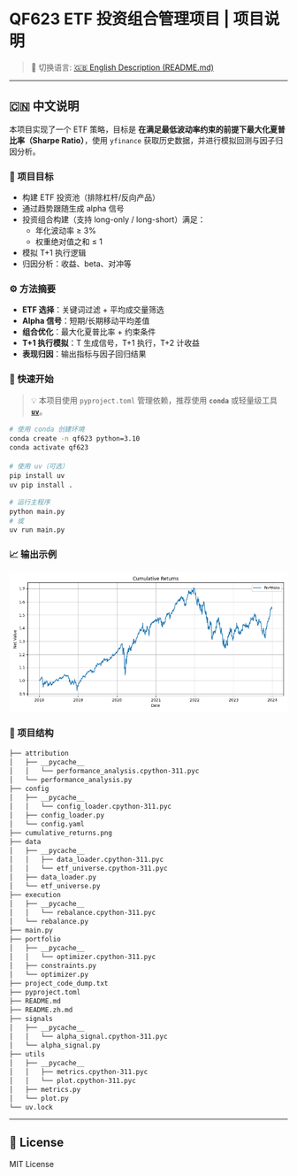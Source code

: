 # QF623 ETF 投资组合管理项目 | 项目说明

> 📌 切换语言: [🇬🇧 English Description (README.md)](./README.md)

---

## 🇨🇳 中文说明

本项目实现了一个 ETF 策略，目标是 **在满足最低波动率约束的前提下最大化夏普比率（Sharpe Ratio）**，使用 `yfinance` 获取历史数据，并进行模拟回测与因子归因分析。

### 🎯 项目目标

- 构建 ETF 投资池（排除杠杆/反向产品）
- 通过趋势跟随生成 alpha 信号
- 投资组合构建（支持 long-only / long-short）满足：
  - 年化波动率 ≥ 3%
  - 权重绝对值之和 ≤ 1
- 模拟 T+1 执行逻辑
- 归因分析：收益、beta、对冲等

### ⚙️ 方法摘要

- **ETF 选择**：关键词过滤 + 平均成交量筛选  
- **Alpha 信号**：短期/长期移动平均差值  
- **组合优化**：最大化夏普比率 + 约束条件  
- **T+1 执行模拟**：T 生成信号，T+1 执行，T+2 计收益  
- **表现归因**：输出指标与因子回归结果

### 🚀 快速开始

> 💡 本项目使用 `pyproject.toml` 管理依赖，推荐使用 **`conda`** 或轻量级工具 **[`uv`](https://github.com/astral-sh/uv)**。

```bash
# 使用 conda 创建环境
conda create -n qf623 python=3.10
conda activate qf623

# 使用 uv（可选）
pip install uv  
uv pip install .
```

```bash
# 运行主程序
python main.py
# 或
uv run main.py
```

### 📈 输出示例

![累计收益图](./cumulative_returns.png)

### 📁 项目结构

```
├── attribution
│   ├── __pycache__
│   │   └── performance_analysis.cpython-311.pyc
│   └── performance_analysis.py
├── config
│   ├── __pycache__
│   │   └── config_loader.cpython-311.pyc
│   ├── config_loader.py
│   └── config.yaml
├── cumulative_returns.png
├── data
│   ├── __pycache__
│   │   ├── data_loader.cpython-311.pyc
│   │   └── etf_universe.cpython-311.pyc
│   ├── data_loader.py
│   └── etf_universe.py
├── execution
│   ├── __pycache__
│   │   └── rebalance.cpython-311.pyc
│   └── rebalance.py
├── main.py
├── portfolio
│   ├── __pycache__
│   │   └── optimizer.cpython-311.pyc
│   ├── constraints.py
│   └── optimizer.py
├── project_code_dump.txt
├── pyproject.toml
├── README.md
├── README.zh.md
├── signals
│   ├── __pycache__
│   │   └── alpha_signal.cpython-311.pyc
│   └── alpha_signal.py
├── utils
│   ├── __pycache__
│   │   ├── metrics.cpython-311.pyc
│   │   └── plot.cpython-311.pyc
│   ├── metrics.py
│   └── plot.py
└── uv.lock
```

---

## 📜 License

MIT License